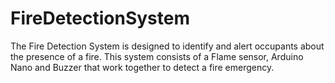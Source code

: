# FireDetectionSystem
The Fire Detection System is designed to identify and alert occupants about the presence of a fire. This system consists of a Flame sensor, Arduino Nano and Buzzer that work together to detect a fire emergency.
